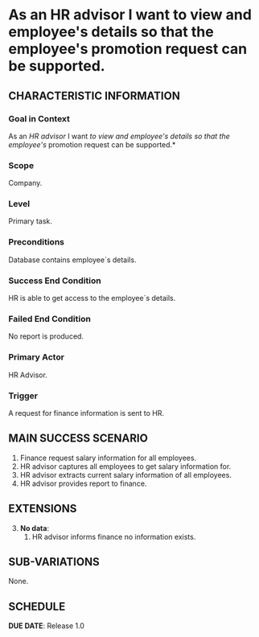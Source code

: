 # As an HR advisor I want to view and employee's details so that the employee's promotion request can be supported.

## CHARACTERISTIC INFORMATION

### Goal in Context

As an *HR advisor* I want *to view and employee's details so that the employee's* promotion request can be supported.*
### Scope

Company.

### Level

Primary task.

### Preconditions

Database contains employee´s details.

### Success End Condition

HR is able to get access to the employee´s details.

### Failed End Condition

No report is produced.

### Primary Actor

HR Advisor.

### Trigger

A request for finance information is sent to HR.

## MAIN SUCCESS SCENARIO

1. Finance request salary information for all employees.
2. HR advisor captures all employees to get salary information for.
3. HR advisor extracts current salary information of all employees.
4. HR advisor provides report to finance.

## EXTENSIONS

3. **No data**:
    1. HR advisor informs finance no information exists.

## SUB-VARIATIONS

None.

## SCHEDULE

**DUE DATE**: Release 1.0
